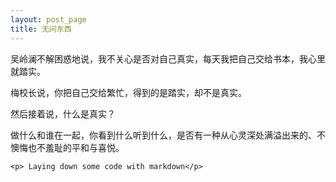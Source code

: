 ```yaml
---
layout: post_page
title: 无问东西
---
```


吴岭澜不解困惑地说，我不关心是否对自己真实，每天我把自己交给书本，我心里就踏实。

梅校长说，你把自己交给繁忙，得到的是踏实，却不是真实。

然后接着说，什么是真实？

做什么和谁在一起，你看到什么听到什么，是否有一种从心灵深处满溢出来的、不懊悔也不羞耻的平和与喜悦。



	<p> Laying down some code with markdown</p>